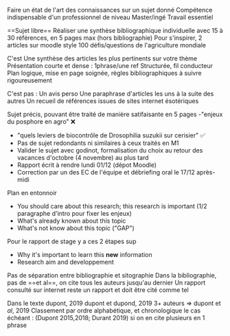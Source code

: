 
Faire un état de l'art des connaissances sur un sujet donné
Compétence indispensable d'un professionnel de niveau Master/ingé
Travail essentiel

==Sujet libre==
Réaliser une synthèse bibliographique individuelle avec 15 à 30 références, en 5 pages max (hors bibliographie)
Pour s'inspirer, 2 articles sur moodle style 100 défis/questions de l'agriculture mondiale

C'est
Une synthèse des articles les plus pertinents sur votre thème
Présentation courte et dense : 1phrase/une ref
Structurée, fil conducteur
Plan logique, mise en page soignée, règles bibliographiques à suivre rigoureusement

C'est pas :
Un avis perso
Une paraphrase d'articles les uns à la suite des autres
Un recueil de références issues de sites internet ésotériques



Sujet précis, pouvant être traité de manière satifaisante en 5 pages
-"enjeux du posphore en agro" ❌
- "quels leviers de biocontrôle de Drosophilia suzukii sur cerisier" ✅
- Pas de sujet redondants ni similaires à ceux traités en M1
- Valider le sujet avec godinot, formalisation du choix au retour des vacances d'octobre (4 novembre) au plus tard
- Rapport écrit à rendre lundi 01/12 (dépot Moodle)
- Correction par un des EC de l'équipe et débriefing oral le 17/12 après-midi

Plan en entonnoir

- You should care about this research; this research is important (1/2 paragraphe d'intro pour fixer les enjeux)
- What's already known about this topic
- What's not know about this topic ("GAP")

Pour le rapport de stage y a ces 2 étapes sup
- Why it's important to learn this **new** information
- Research aim and developpement


Pas de séparation entre bibliographie et sitographie
Dans la bibliographie, pas de ==et al==, on cite tous les auteurs jusqu'au dernier
Un rapport consulté sur internet reste un rapport et doit être cité comme tel


Dans le texte
 dupont, 2019
 dupont et dupond, 2019
 3+ auteurs => dupont et *al*, 2019
 Classement par ordre alphabétique, et chronologique le cas échéant : (Dupont 2015,2018; Durant 2019) si on en cite plusieurs en 1 phrase
